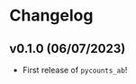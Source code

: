 # Changelog

<!--next-version-placeholder-->

## v0.1.0 (06/07/2023)

- First release of `pycounts_ab`!